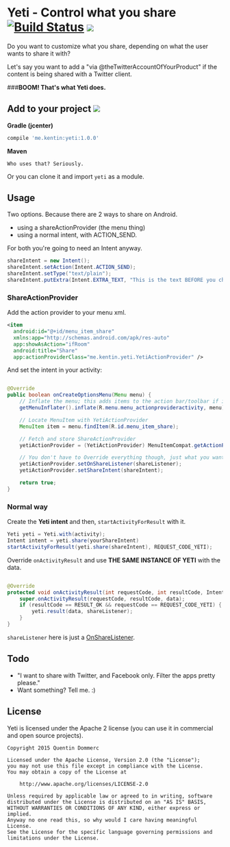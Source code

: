 # Yeti - Control what you share [![Build Status](https://travis-ci.org/dommerq/Yeti.svg?branch=master)](https://travis-ci.org/dommerq/Yeti) ![](https://bintray.com/dommerq/Maven/Yeti/_latestVersion)

Do you want to customize what you share, depending on what the user wants to share it with?

Let's say you want to add a "via @theTwitterAccountOfYourProduct" if the content is being shared with a Twitter client.


###**BOOM! That's what Yeti does.**


## Add to your project ![](https://bintray.com/dommerq/Maven/Yeti/_latestVersion)

**Gradle (jcenter)**
```groovy
compile 'me.kentin:yeti:1.0.0'
```
**Maven**

```
Who uses that? Seriously.
```

Or you can clone it and import `yeti` as a module.



## Usage

Two options. Because there are 2 ways to share on Android.

  - using a shareActionProvider (the menu thing)
  - using a normal intent, with ACTION_SEND.

For both you're going to need an Intent anyway.


```java
shareIntent = new Intent();
shareIntent.setAction(Intent.ACTION_SEND);
shareIntent.setType("text/plain");
shareIntent.putExtra(Intent.EXTRA_TEXT, "This is the text BEFORE you change it bro. (if you want huh)");
```


### ShareActionProvider

Add the action provider to your menu xml.
```xml
<item
  android:id="@+id/menu_item_share"
  xmlns:app="http://schemas.android.com/apk/res-auto"
  app:showAsAction="ifRoom"
  android:title="Share"
  app:actionProviderClass="me.kentin.yeti.YetiActionProvider" />

```

And set the intent in your activity:

```java

@Override
public boolean onCreateOptionsMenu(Menu menu) {
    // Inflate the menu; this adds items to the action bar/toolbar if it is present.
    getMenuInflater().inflate(R.menu.menu_actionprovideractivity, menu);

    // Locate MenuItem with YetiActionProvider
    MenuItem item = menu.findItem(R.id.menu_item_share);

    // Fetch and store ShareActionProvider
    yetiActionProvider = (YetiActionProvider) MenuItemCompat.getActionProvider(item);

    // You don't have to Override everything though, just what you want
    yetiActionProvider.setOnShareListener(shareListener);
    yetiActionProvider.setShareIntent(shareIntent);

    return true;
}

```

### Normal way

Create the **Yeti intent** and then, `startActivityForResult` with it.

```java
Yeti yeti = Yeti.with(activity);
Intent intent = yeti.share(yourShareIntent)
startActivityForResult(yeti.share(shareIntent), REQUEST_CODE_YETI);
```

Override `onActivityResult` and use **THE SAME INSTANCE OF YETI** with the data.


```java

@Override
protected void onActivityResult(int requestCode, int resultCode, Intent data) {
    super.onActivityResult(requestCode, resultCode, data);
    if (resultCode == RESULT_OK && requestCode == REQUEST_CODE_YETI) {
        yeti.result(data, shareListener);
    }
}
```
`shareListener` here is just a [OnShareListener](https://github.com/dommerq/Yeti/blob/master/library/src/main/java/me/kentin/yeti/listener/OnShareListener.java).


## Todo
- "I want to share with Twitter, and Facebook only. Filter the apps pretty please."
- Want something? Tell me. :)

## License

Yeti is licensed under the Apache 2 license (you can use it in commercial and open source projects).

```
Copyright 2015 Quentin Dommerc

Licensed under the Apache License, Version 2.0 (the "License");
you may not use this file except in compliance with the License.
You may obtain a copy of the License at

    http://www.apache.org/licenses/LICENSE-2.0

Unless required by applicable law or agreed to in writing, software
distributed under the License is distributed on an "AS IS" BASIS,
WITHOUT WARRANTIES OR CONDITIONS OF ANY KIND, either express or implied.
Anyway no one read this, so why would I care having meaningful License.
See the License for the specific language governing permissions and
limitations under the License.
```

